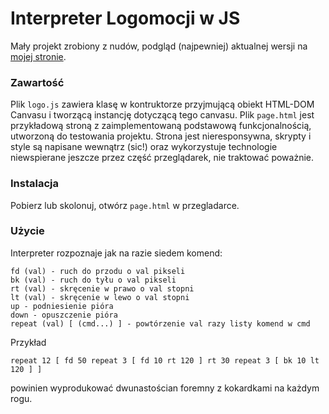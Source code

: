 # Interpreter Logomocji w JS

Mały projekt zrobiony z nudów, podgląd (najpewniej) aktualnej wersji na [mojej stronie](https://bartor.net/logo-js-interpreter/page.html).

### Zawartość

Plik `logo.js` zawiera klasę w kontruktorze przyjmującą obiekt HTML-DOM Canvasu i tworzącą instancję dotyczącą tego canvasu.
Plik `page.html` jest przykładową stroną z zaimplementowaną podstawową funkcjonalnością, utworzoną do testowania projektu. Strona jest nieresponsywna, skrypty i style są napisane wewnątrz (sic!) oraz wykorzystuje technologie niewspierane jeszcze przez część przeglądarek, nie traktować poważnie.

### Instalacja

Pobierz lub skolonuj, otwórz `page.html` w przegladarce.

### Użycie

Interpreter rozpoznaje jak na razie siedem komend: 
```
fd (val) - ruch do przodu o val pikseli
bk (val) - ruch do tyłu o val pikseli
rt (val) - skręcenie w prawo o val stopni
lt (val) - skręcenie w lewo o val stopni
up - podniesienie pióra
down - opuszczenie pióra
repeat (val) [ (cmd...) ] - powtórzenie val razy listy komend w cmd
```
Przykład
```
repeat 12 [ fd 50 repeat 3 [ fd 10 rt 120 ] rt 30 repeat 3 [ bk 10 lt 120 ] ]
```
powinien wyprodukować dwunastościan foremny z kokardkami na każdym rogu.
